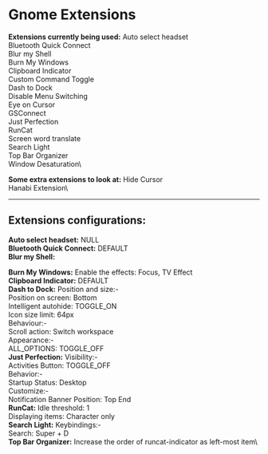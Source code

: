 # Gnome Extensions

**Extensions currently being used:**
    Auto select headset\
    Bluetooth Quick Connect\
    Blur my Shell\
    Burn My Windows\
    Clipboard Indicator\
    Custom Command Toggle\
    Dash to Dock\
    Disable Menu Switching\
    Eye on Cursor\
    GSConnect\
    Just Perfection\
    RunCat\
    Screen word translate\
    Search Light\
    Top Bar Organizer\
    Window Desaturation\

**Some extra extensions to look at:**
    Hide Cursor\
    Hanabi Extension\


--------------------------------------

## Extensions configurations:
**Auto select headset:**
    NULL\
**Bluetooth Quick Connect:**
    DEFAULT\
**Blur my Shell:**

**Burn My Windows:**
    Enable the effects: Focus, TV Effect\
**Clipboard Indicator:**
    DEFAULT\
**Dash to Dock:**
    Position and size:-\
        Position on screen: Bottom\
        Intelligent autohide: TOGGLE_ON\
        Icon size limit: 64px\
    Behaviour:-\
        Scroll action: Switch workspace\
    Appearance:-\
        ALL_OPTIONS: TOGGLE_OFF\
**Just Perfection:**
    Visibility:-\
        Activities Button: TOGGLE_OFF\
    Behavior:-\
        Startup Status: Desktop\
    Customize:-\
        Notification Banner Position: Top End\
**RunCat:**
    Idle threshold: 1\
    Displaying items: Character only\
**Search Light:**
    Keybindings:-\
        Search: Super + D\
**Top Bar Organizer:**
    Increase the order of runcat-indicator as left-most item\
